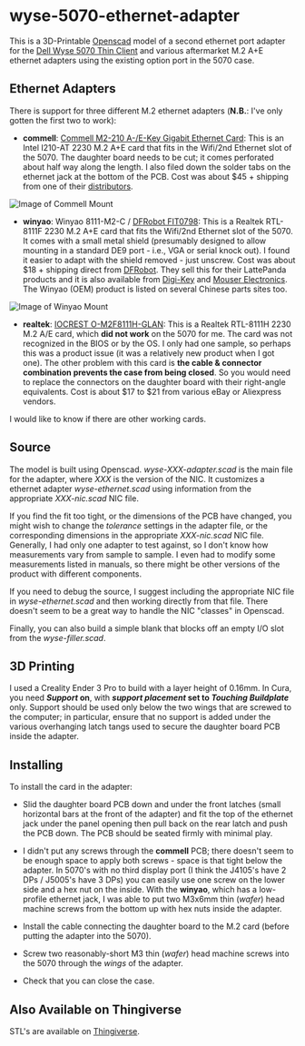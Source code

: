 # wyse-5070-ethernet-adapter
This is a 3D-Printable [Openscad](https://openscad.org/) model of a second ethernet port adapter for the [Dell Wyse 5070 Thin Client](https://www.dell.com/en-us/work/shop/wyse-endpoints-and-software/wyse-5070-thin-client/spd/wyse-5070-thin-client) and various aftermarket M.2 A+E ethernet adapters using the existing option port in the 5070 case.

## Ethernet Adapters

There is support for three different M.2 ethernet adapters (**N.B.**: I've only gotten the first two to work):

- **commell**: [Commell M2-210 A-/E-Key Gigabit Ethernet Card](http://www.commell.com.tw/Product/Peripheral/M.2%20%28NGFF%29%20card/M2-210.htm): This is an Intel I210-AT 2230 M.2 A+E card that fits in the Wifi/2nd Ethernet slot of the 5070. The daughter board needs to be cut; it comes perforated about half way along the length. I also filed down the solder tabs on the ethernet jack at the bottom of the PCB. Cost was about $45 + shipping from one of their [distributors](http://www.commell.com.tw/distributor/Distributor.htm).

![Image of Commell Mount](../media/media/commell-view-interior.jpg?raw=true "Commell Adapter mounted in 5070")

- **winyao**: Winyao 8111-M2-C / [DFRobot FIT0798](https://www.dfrobot.com/product-2318.html): This is a Realtek RTL-8111F 2230 M.2 A+E card that fits the Wifi/2nd Ethernet slot of the 5070. It comes with a small metal shield (presumably designed to allow mounting in a standard DE9 port - i.e., VGA or serial knock out). I found it easier to adapt with the shield removed - just unscrew. Cost was about $18 + shipping direct from [DFRobot](https://www.dfrobot.com/product-2318.html). They sell this for their LattePanda products and it is also available from [Digi-Key](https://www.digikey.com/en/products/detail/dfrobot/FIT0798/14824986) and [Mouser Electronics](https://www.mouser.com/ProductDetail/DFRobot/FIT0798?qs=%2Fha2pyFadui97DZ%2FSy%2FYrWNYjzbmGQYac80ChPKoMVC2EQ7OhLzBwA%3D%3D). The Winyao (OEM) product is listed on several Chinese parts sites too.

![Image of Winyao Mount](../media/media/winyao-view-interior.jpg?raw=true "Winyao/DFRobot Adapter mounted in 5070")

- **realtek**: [IOCREST O-M2F8111H-GLAN](http://www.iocrest.com/index.php?id=2178): This is a Realtek RTL-8111H 2230 M.2 A/E card, which **did not work** on the 5070 for me. The card was not recognized in the BIOS or by the OS. I only had one sample, so perhaps this was a product issue (it was a relatively new product when I got one). The other problem with this card is **the cable & connector combination prevents the case from being closed**. So you would need to replace the connectors on the daughter board with their right-angle equivalents. Cost is about $17 to $21 from various eBay or Aliexpress vendors.

I would like to know if there are other working cards.

## Source

The model is built using Openscad. _wyse-XXX-adapter.scad_ is the main file for the adapter, where _XXX_ is the version of the NIC. It customizes a ethernet adapter _wyse-ethernet.scad_ using information from the appropriate _XXX-nic.scad_ NIC file.

If you find the fit too tight, or the dimensions of the PCB have changed, you might wish to change the _tolerance_ settings in the adapter file, or the corresponding dimensions in the appropriate _XXX-nic.scad_ NIC file. Generally, I had only one adapter to test against, so I don't know how measurements vary from sample to sample. I even had to modify some measurements listed in manuals, so there might be other versions of the product with different components.

If you need to debug the source, I suggest including the appropriate NIC file in _wyse-ethernet.scad_ and then working directly from that file. There doesn't seem to be a great way to handle the NIC "classes" in Openscad.

Finally, you can also build a simple blank that blocks off an empty I/O slot from the _wyse-filler.scad_.

## 3D Printing

I used a Creality Ender 3 Pro to build with a layer height of 0.16mm. In Cura, you need **_Support_ on**, with **_support placement_ set to _Touching Buildplate_** only. Support should be used only below the two wings that are screwed to the computer; in particular, ensure that no support is added under the various overhanging latch tangs used to secure the daughter board PCB inside the adapter.

## Installing

To install the card in the adapter:

- Slid the daughter board PCB down and under the front latches (small horizontal bars at the front of the adapter) and fit the top of the ethernet jack under the panel opening then pull back on the rear latch and push the PCB down. The PCB should be seated firmly with minimal play.

- I didn't put any screws through the **commell** PCB; there doesn't seem to be enough space to apply both screws - space is that tight below the adapter. In 5070's with no third display port (I think the J4105's have 2 DPs / J5005's have 3 DPs) you can easily use one screw on the lower side and a hex nut on the inside. With the **winyao**, which has a low-profile ethernet jack, I was able to put two M3x6mm thin (_wafer_) head machine screws from the bottom up with hex nuts inside the adapter. 

- Install the cable connecting the daughter board to the M.2 card (before putting the adapter into the 5070).

- Screw two reasonably-short M3 thin (_wafer_) head machine screws into the 5070 through the _wings_ of the adapter.

- Check that you can close the case.

## Also Available on Thingiverse

STL's are available on [Thingiverse](https://www.thingiverse.com/thing:4619323).
